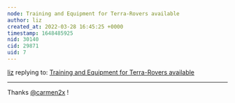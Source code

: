 ```yaml
---
node: Training and Equipment for Terra-Rovers available
author: liz
created_at: 2022-03-28 16:45:25 +0000
timestamp: 1648485925
nid: 30140
cid: 29871
uid: 7
---
```




[liz](../profile/liz) replying to: [Training and Equipment for Terra-Rovers available](../notes/carmen2x/03-17-2022/training-and-equipment-for-terra-rovers-available)

----
Thanks [@carmen2x](/profile/carmen2x) !